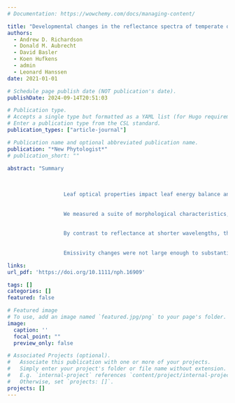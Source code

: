 ```yaml
---
# Documentation: https://wowchemy.com/docs/managing-content/

title: "Developmental changes in the reflectance spectra of temperate deciduous tree leaves and implications for thermal emissivity and leaf temperature"
authors: 
  - Andrew D. Richardson
  - Donald M. Aubrecht
  - David Basler
  - Koen Hufkens
  - admin
  - Leonard Hanssen
date: 2021-01-01

# Schedule page publish date (NOT publication's date).
publishDate: 2024-09-14T20:51:03

# Publication type.
# Accepts a single type but formatted as a YAML list (for Hugo requirements).
# Enter a publication type from the CSL standard.
publication_types: ["article-journal"]

# Publication name and optional abbreviated publication name.
publication: "*New Phytologist*"
# publication_short: ""

abstract: "Summary
            
              
                
                  Leaf optical properties impact leaf energy balance and thus leaf temperature. The effect of leaf development on mid‐infrared (MIR) reflectance, and hence thermal emissivity, has not been investigated in detail.
                
                
                  We measured a suite of morphological characteristics, as well as directional‐hemispherical reflectance from ultraviolet to thermal infrared wavelengths (250 nm to 20 µm) of leaves from five temperate deciduous tree species over the 8 wk following spring leaf emergence.
                
                
                  By contrast to reflectance at shorter wavelengths, the shape and magnitude of MIR reflectance spectra changed markedly with development. MIR spectral differences among species became more pronounced and unique as leaves matured. Comparison of reflectance spectra of intact vs dried and ground leaves points to cuticular development – and not internal structural or biochemical changes – as the main driving factor. Accompanying the observed spectral changes was a drop in thermal emissivity from about 0.99 to 0.95 over the 8 wk following leaf emergence.
                
                
                  Emissivity changes were not large enough to substantially influence leaf temperature, but they could potentially lead to a bias in radiometrically measured temperatures of up to 3 K. Our results also pointed to the potential for using MIR spectroscopy to better understand species‐level differences in cuticular development and composition."

links:
url_pdf: 'https://doi.org/10.1111/nph.16909'

tags: []
categories: []
featured: false

# Featured image
# To use, add an image named `featured.jpg/png` to your page's folder. 
image:
  caption: ''
  focal_point: ""
  preview_only: false

# Associated Projects (optional).
#   Associate this publication with one or more of your projects.
#   Simply enter your project's folder or file name without extension.
#   E.g. `internal-project` references `content/project/internal-project/index.md`.
#   Otherwise, set `projects: []`.
projects: []
---
```

